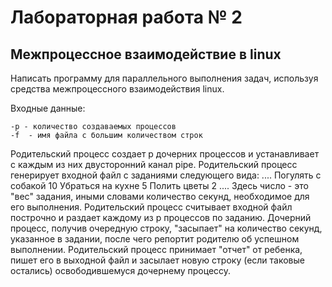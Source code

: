 # Лабораторная работа № 2

## Межпроцессное взаимодействие в linux

Написать программу для параллельного выполнения задач, используя средства межпроцессного взаимодействия linux.

Входные данные:

```
-p - количество создаваемых процессов
-f  - имя файла с большим количеством строк
```

Родительский процесс создает p дочерних процессов и устанавливает с каждым из них двусторонний канал pipe.
Родительский процесс генерирует входной файл с заданиями следующего вида:
....
Погулять с собакой 10
Убраться на кухне 5
Полить цветы 2
....
Здесь число - это "вес" задания, иными словами количество секунд, необходимое для его выполнения.
Родительский процесс считывает входной файл построчно и раздает каждому из p процессов по заданию.
Дочерний процесс, получив очередную строку, "засыпает" на количество секунд, указанное в задании, после чего репортит родителю об успешном выполнении.
Родительский процесс принимает "отчет" от ребенка, пишет его в выходной файл и засылает новую строку (если таковые остались) освободившемуся дочернему процессу.


